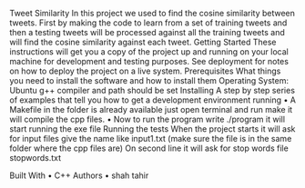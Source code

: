 Tweet Similarity
In this project we used to find the cosine similarity between tweets. First by making the code to learn from a set of training tweets and then a testing tweets will be processed against all the training tweets and will find the cosine similarity against each tweet.
Getting Started
These instructions will get you a copy of the project up and running on your local machine for development and testing purposes. See deployment for notes on how to deploy the project on a live system.
Prerequisites
What things you need to install the software and how to install them
Operating System: Ubuntu
g++ compiler and path should be set
Installing
A step by step series of examples that tell you how to get a development environment running
•	A Makefile in the folder is already available just open terminal and run make it will compile the cpp files.
•	Now to run the program write ./program it will start running the exe file 
Running the tests
When the project starts it will ask for input files give the name like
input1.txt (make sure the file is in the same folder where the cpp files are)
On second line it will ask for stop words file
stopwords.txt

Built With
•	C++ 
Authors
•	shah tahir

